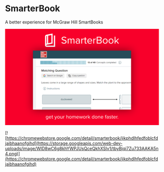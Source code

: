 # SmarterBook

A better experience for McGraw Hill SmartBooks

![](promo-1.png)

[![https://chromewebstore.google.com/detail/smarterbook/jikphdlhfedfoblcfdjaibhaanofgihd](https://storage.googleapis.com/web-dev-uploads/image/WlD8wC6g8khYWPJUsQceQkhXSlv1/tbyBjqi7Zu733AAKA5n4.png)](https://chromewebstore.google.com/detail/smarterbook/jikphdlhfedfoblcfdjaibhaanofgihd)